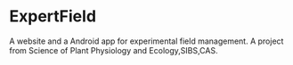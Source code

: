 # ExpertField
A website and a Android app for experimental field management. A project from Science of Plant Physiology and Ecology,SIBS,CAS.
